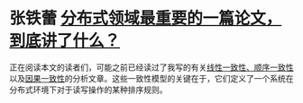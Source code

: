 # **张铁蕾** [分布式领域最重要的一篇论文，到底讲了什么？](https://mp.weixin.qq.com/s/FZnJLPeTh-bV0amLO5CnoQ)

正在阅读本文的读者们，可能之前已经读过了我写的有关[线性一致性、顺序一致性](https://mp.weixin.qq.com/s?__biz=MzA4NTg1MjM0Mg==&mid=2657261790&idx=1&sn=08449ee5b39d93b25442c1e583e3ba99&scene=21#wechat_redirect)以及[因果一致性](https://mp.weixin.qq.com/s?__biz=MzA4NTg1MjM0Mg==&mid=2657261809&idx=1&sn=cff64fe049a8a04ae719b34e7bf57dd1&scene=21#wechat_redirect)的分析文章。这些一致性模型的关键在于，它们定义了一个系统在分布式环境下对于读写操作的某种排序规则。